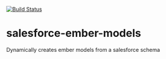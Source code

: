 [![Build
Status](https://travis-ci.org/bvellacott/salesforce-ember-models.svg?branch=master)](https://travis-ci.org/bvellacott/salesforce-ember-models)

# salesforce-ember-models
Dynamically creates ember models from a salesforce schema
